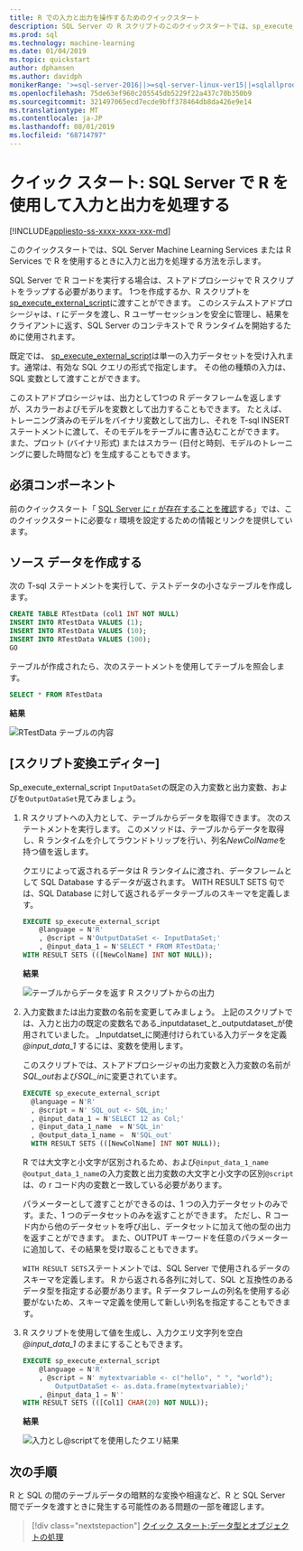 ```yaml
---
title: R での入力と出力を操作するためのクイックスタート
description: SQL Server の R スクリプトのこのクイックスタートでは、sp_execute_external_script システムストアドプロシージャに入力と出力を構成する方法について説明します。
ms.prod: sql
ms.technology: machine-learning
ms.date: 01/04/2019
ms.topic: quickstart
author: dphansen
ms.author: davidph
monikerRange: '>=sql-server-2016||>=sql-server-linux-ver15||=sqlallproducts-allversions'
ms.openlocfilehash: 75de63ef960c205545db5229f22a437c70b350b9
ms.sourcegitcommit: 321497065ecd7ecde9bff378464db8da426e9e14
ms.translationtype: MT
ms.contentlocale: ja-JP
ms.lasthandoff: 08/01/2019
ms.locfileid: "68714797"
---
```

# <a name="quickstart-handle-inputs-and-outputs-using-r-in-sql-server"></a>クイック スタート: SQL Server で R を使用して入力と出力を処理する
[!INCLUDE[appliesto-ss-xxxx-xxxx-xxx-md](../../includes/appliesto-ss-xxxx-xxxx-xxx-md.md)]

このクイックスタートでは、SQL Server Machine Learning Services または R Services で R を使用するときに入力と出力を処理する方法を示します。

SQL Server で R コードを実行する場合は、ストアドプロシージャで R スクリプトをラップする必要があります。 1つを作成するか、R スクリプトを[sp_execute_external_script](../../relational-databases/system-stored-procedures/sp-execute-external-script-transact-sql.md)に渡すことができます。 このシステムストアドプロシージャは、r にデータを渡し、R ユーザーセッションを安全に管理し、結果をクライアントに返す、SQL Server のコンテキストで R ランタイムを開始するために使用されます。

既定では、 [sp_execute_external_script](https://docs.microsoft.com/sql/relational-databases/system-stored-procedures/sp-execute-external-script-transact-sql)は単一の入力データセットを受け入れます。通常は、有効な SQL クエリの形式で指定します。 その他の種類の入力は、SQL 変数として渡すことができます。

このストアドプロシージャは、出力として1つの R データフレームを返しますが、スカラーおよびモデルを変数として出力することもできます。 たとえば、トレーニング済みのモデルをバイナリ変数として出力し、それを T-sql INSERT ステートメントに渡して、そのモデルをテーブルに書き込むことができます。 また、プロット (バイナリ形式) またはスカラー (日付と時刻、モデルのトレーニングに要した時間など) を生成することもできます。

## <a name="prerequisites"></a>必須コンポーネント

前のクイックスタート「 [SQL Server に r が存在することを確認](quickstart-r-verify.md)する」では、このクイックスタートに必要な r 環境を設定するための情報とリンクを提供しています。

## <a name="create-the-source-data"></a>ソース データを作成する

次の T-sql ステートメントを実行して、テストデータの小さなテーブルを作成します。

```sql
CREATE TABLE RTestData (col1 INT NOT NULL)
INSERT INTO RTestData VALUES (1);
INSERT INTO RTestData VALUES (10);
INSERT INTO RTestData VALUES (100);
GO
```

テーブルが作成されたら、次のステートメントを使用してテーブルを照会します。
  
```sql
SELECT * FROM RTestData
```

**結果**

![RTestData テーブルの内容](./media/select-rtestdata.png)

## <a name="inputs-and-outputs"></a>[スクリプト変換エディター]

Sp_execute_external_script `InputDataSet`の既定の入力変数と出力変数、およびを`OutputDataSet`見てみましょう。

1. R スクリプトへの入力として、テーブルからデータを取得できます。 次のステートメントを実行します。 このメソッドは、テーブルからデータを取得し、R ランタイムを介してラウンドトリップを行い、列名*NewColName*を持つ値を返します。

    クエリによって返されるデータは R ランタイムに渡され、データフレームとして SQL Database するデータが返されます。 WITH RESULT SETS 句では、SQL Database に対して返されるデータテーブルのスキーマを定義します。

    ```sql
    EXECUTE sp_execute_external_script
        @language = N'R'
        , @script = N'OutputDataSet <- InputDataSet;'
        , @input_data_1 = N'SELECT * FROM RTestData;'
    WITH RESULT SETS (([NewColName] INT NOT NULL));
    ```

    **結果**

    ![テーブルからデータを返す R スクリプトからの出力](./media/r-output-rtestdata.png)

2. 入力変数または出力変数の名前を変更してみましょう。 上記のスクリプトでは、入力と出力の既定の変数名である_inputdataset_と_outputdataset_が使用されていました。 _Inputdatset_に関連付けられている入力データを定義 *@input_data_1* するには、変数を使用します。

    このスクリプトでは、ストアドプロシージャの出力変数と入力変数の名前が*SQL_out*および*SQL_in*に変更されています。

    ```sql
    EXECUTE sp_execute_external_script
      @language = N'R'
      , @script = N' SQL_out <- SQL_in;'
      , @input_data_1 = N'SELECT 12 as Col;'
      , @input_data_1_name  = N'SQL_in'
      , @output_data_1_name =  N'SQL_out'
      WITH RESULT SETS (([NewColName] INT NOT NULL));
    ```

    R では大文字と小文字が区別されるため、および`@input_data_1_name` `@output_data_1_name`の入力変数と出力変数の大文字と小文字の区別`@script`は、の r コード内の変数と一致している必要があります。 

    パラメーターとして渡すことができるのは、1 つの入力データセットのみです。また、1 つのデータセットのみを返すことができます。 ただし、R コード内から他のデータセットを呼び出し、データセットに加えて他の型の出力を返すことができます。 また、OUTPUT キーワードを任意のパラメーターに追加して、その結果を受け取ることもできます。 

    `WITH RESULT SETS`ステートメントでは、SQL Server で使用されるデータのスキーマを定義します。 R から返される各列に対して、SQL と互換性のあるデータ型を指定する必要があります。R データフレームの列名を使用する必要がないため、スキーマ定義を使用して新しい列名を指定することもできます。

3. R スクリプトを使用して値を生成し、入力クエリ文字列を空白 _@input_data_1_ のままにすることもできます。

    ```sql
    EXECUTE sp_execute_external_script
        @language = N'R'
        , @script = N' mytextvariable <- c("hello", " ", "world");
            OutputDataSet <- as.data.frame(mytextvariable);'
        , @input_data_1 = N''
    WITH RESULT SETS (([Col1] CHAR(20) NOT NULL));
    ```

    **結果**

    ![入力とし@scriptてを使用したクエリ結果](./media/r-data-generated-output.png)

## <a name="next-steps"></a>次の手順

R と SQL の間のテーブルデータの暗黙的な変換や相違など、R と SQL Server 間でデータを渡すときに発生する可能性のある問題の一部を確認します。

> [!div class="nextstepaction"]
> [クイック スタート:データ型とオブジェクトの処理](quickstart-r-data-types-and-objects.md)